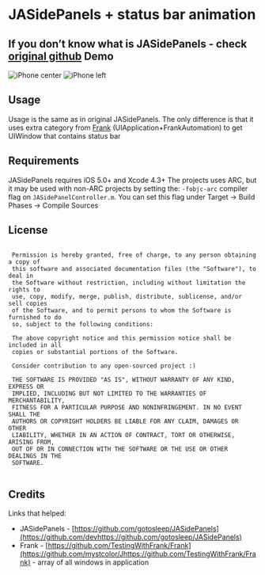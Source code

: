 JASidePanels + status bar animation
===

If you don’t know what is JASidePanels - check [original github](https://github.com/gotosleep/JASidePanels)
Demo
---
![iPhone center](http://s13.postimg.org/4f237xtvb/JASide_Panel1.png)
![iPhone left](http://s13.postimg.org/4qjjkpabb/JASide_Panel2.png)


Usage
---
Usage is the same as in original JASidePanels. The only difference is that it uses extra category from [Frank](https://github.com/TestingWithFrank/Frank) (UIApplication+FrankAutomation) to get UIWindow that contains status bar


Requirements
---

JASidePanels requires iOS 5.0+ and Xcode 4.3+ The projects uses ARC, but it may be used with non-ARC projects by setting the: ` -fobjc-arc ` compiler flag on ` JASidePanelController.m `. You can set this flag under Target -> Build Phases -> Compile Sources

License
---

```

 Permission is hereby granted, free of charge, to any person obtaining a copy of
 this software and associated documentation files (the "Software"), to deal in
 the Software without restriction, including without limitation the rights to
 use, copy, modify, merge, publish, distribute, sublicense, and/or sell copies
 of the Software, and to permit persons to whom the Software is furnished to do
 so, subject to the following conditions:
 
 The above copyright notice and this permission notice shall be included in all
 copies or substantial portions of the Software.
 
 Consider contribution to any open-sourced project :)
 
 THE SOFTWARE IS PROVIDED "AS IS", WITHOUT WARRANTY OF ANY KIND, EXPRESS OR
 IMPLIED, INCLUDING BUT NOT LIMITED TO THE WARRANTIES OF MERCHANTABILITY,
 FITNESS FOR A PARTICULAR PURPOSE AND NONINFRINGEMENT. IN NO EVENT SHALL THE
 AUTHORS OR COPYRIGHT HOLDERS BE LIABLE FOR ANY CLAIM, DAMAGES OR OTHER
 LIABILITY, WHETHER IN AN ACTION OF CONTRACT, TORT OR OTHERWISE, ARISING FROM,
 OUT OF OR IN CONNECTION WITH THE SOFTWARE OR THE USE OR OTHER DEALINGS IN THE
 SOFTWARE.
 
 ```

Credits
---
Links that helped:

* JASidePanels - [https://github.com/gotosleep/JASidePanels](https://github.com/devhttps://github.com/gotosleep/JASidePanels)
* Frank - [https://github.com/TestingWithFrank/Frank](https://github.com/mystcolor/Jhttps://github.com/TestingWithFrank/Frank) - array of all windows in application
